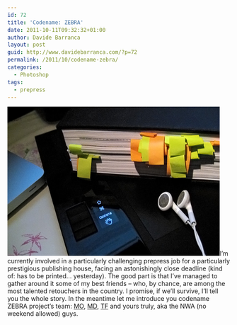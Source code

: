 ```yaml
---
id: 72
title: 'Codename: ZEBRA'
date: 2011-10-11T09:32:32+01:00
author: Davide Barranca
layout: post
guid: http://www.davidebarranca.com/?p=72
permalink: /2011/10/codename-zebra/
categories:
  - Photoshop
tags:
  - prepress
---
```

<div class="pf-content">
  <p>
    <img class="alignleft size-full wp-image-75" title="zebra" src="/wp-content/uploads/2011/10/zebra.jpg" alt="Codename: ZEBRA" width="480" height="337" />I&#8217;m currently involved in a particularly challenging prepress job for a particularly prestigious publishing house, facing an astonishingly close deadline (kind of: has to be printed&#8230; yesterday). The good part is that I&#8217;ve managed to gather around it some of my best friends &#8211; who, by chance, are among the most talented retouchers in the country. I promise, if we&#8217;ll survive, I&#8217;ll tell you the whole story. In the meantime let me introduce you codename ZEBRA project&#8217;s team: <a title="Marco Olivotto" href="www.marcoolivotto.com" target="_blank">MO</a>, <a title="Marco Diodato, aka Master Disaster" href="http://www.marcodiodato.com" target="_blank">MD</a>, <a title="Tiziano Fruet" href="http://www.cygnusdesign.eu/" target="_blank">TF</a> and yours truly, aka the NWA (no weekend allowed) guys.
  </p>
</div>
